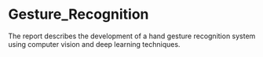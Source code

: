 # Gesture_Recognition
The report describes the development of a hand gesture recognition system using computer vision and deep learning techniques.
